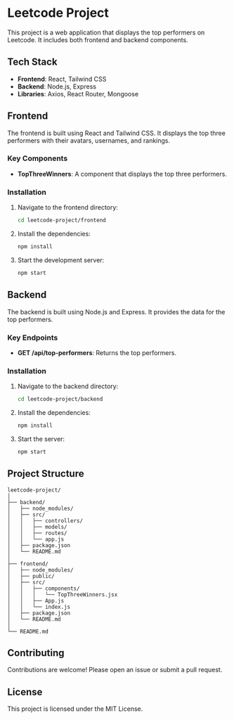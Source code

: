 # Leetcode Project

This project is a web application that displays the top performers on Leetcode. It includes both frontend and backend components.

## Tech Stack

- **Frontend**: React, Tailwind CSS
- **Backend**: Node.js, Express
- **Libraries**: Axios, React Router, Mongoose

## Frontend

The frontend is built using React and Tailwind CSS. It displays the top three performers with their avatars, usernames, and rankings.

### Key Components

- **TopThreeWinners**: A component that displays the top three performers.

### Installation

1. Navigate to the frontend directory:
    ```sh
    cd leetcode-project/frontend
    ```

2. Install the dependencies:
    ```sh
    npm install
    ```

3. Start the development server:
    ```sh
    npm start
    ```

## Backend

The backend is built using Node.js and Express. It provides the data for the top performers.

### Key Endpoints

- **GET /api/top-performers**: Returns the top performers.

### Installation

1. Navigate to the backend directory:
    ```sh
    cd leetcode-project/backend
    ```

2. Install the dependencies:
    ```sh
    npm install
    ```

3. Start the server:
    ```sh
    npm start
    ```

## Project Structure

```
leetcode-project/
│
├── backend/
│   ├── node_modules/
│   ├── src/
│   │   ├── controllers/
│   │   ├── models/
│   │   ├── routes/
│   │   └── app.js
│   ├── package.json
│   └── README.md
│
├── frontend/
│   ├── node_modules/
│   ├── public/
│   ├── src/
│   │   ├── components/
│   │   │   └── TopThreeWinners.jsx
│   │   ├── App.js
│   │   └── index.js
│   ├── package.json
│   └── README.md
│
└── README.md
```

## Contributing

Contributions are welcome! Please open an issue or submit a pull request.

## License

This project is licensed under the MIT License.
